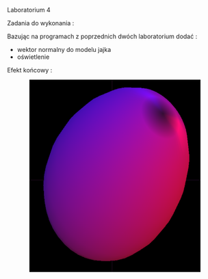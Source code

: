 Laboratorium 4

Zadania do wykonania :

Bazując na programach z poprzednich dwóch laboratorium dodać :

- wektor normalny do modelu jajka
- oświetlenie

Efekt końcowy :

<p align="center">
  <img width="400" height="450" src="../images/Egg_Light.png">
</p>

